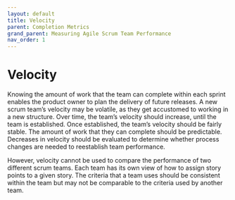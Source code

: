 ```yaml
---
layout: default
title: Velocity
parent: Completion Metrics
grand_parent: Measuring Agile Scrum Team Performance
nav_order: 1
---
```


# Velocity

Knowing the amount of work that the team can complete within each sprint enables the product owner to plan the delivery of future releases. A new 
scrum team’s velocity may be volatile, as they get accustomed to working in a new structure. Over time, the team’s velocity should increase, until 
the team is established. Once established, the team’s velocity should be fairly stable. The amount of work that they can complete should be predictable. 
Decreases in velocity should be evaluated to determine whether process changes are needed to reestablish team performance.

However, velocity cannot be used to compare the performance of two different scrum teams. Each team has its own view of how to assign story points to a given 
story. The criteria that a team uses should be consistent within the team but may not be comparable to the criteria used by another team.
